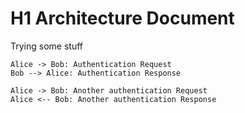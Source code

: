 # H1 Architecture Document

Trying some stuff
 
```plantuml
Alice -> Bob: Authentication Request
Bob --> Alice: Authentication Response

Alice -> Bob: Another authentication Request
Alice <-- Bob: Another authentication Response
```
